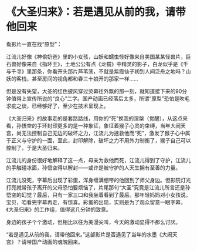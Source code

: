 # 《大圣归来》：若是遇见从前的我，请带他回来

看影片一直在找“原型”： 

江流儿好像《神偷奶爸》里的小女孩，山妖和蠕虫怪好像来自美国某某怪兽片，巨石兽好像来自《指环王》，土地公公有点《龙猫》中精灵的影子，白龙似乎是《千与千寻》里那条，你看开头那片芦苇荡，不就是紫霞仙子初到人间泛舟之地吗？山妖的客栈，甚至房间的视角都和春三十娘开的那家一样…… 

但是没有失望，大圣的红色披风穿过荧幕往外飘的那一刻，就知道接下来的90分钟值得上宣传所说的“良心”二字。国产动画已经落后太多，所谓“原型”恐怕是吹毛求疵之谈，已经够好了，至少在技术呈现上。 

《大圣归来》的故事走的是套路路线，用你的“死”换我的涅槃（觉醒），从这点来看，孙悟空的手环封印更多的是一种象征，象征着猴子心灵的束缚，当年大闹天宫，尚无法控制自己无边的破坏之力，江流儿为拯救他而“死”，激发了猴子心中属于正义与守护的一面，至此，封印解除，破坏之力不用外力制衡了，猴子自己可以控制了，于是大圣归来。 

江流儿的身份很好地解释了这一点，母亲为救他而死，江流儿得到了守护，江流儿的手触碰冰面，孙悟空得以解封——或许是被守护的人天生拥有至善的力量。 

江流儿没死，字幕后出现了彩蛋，浑身缠满绷带的他回到了师父身边。但影院灯光打亮就带孩子离开的父母恐怕要烦恼了，片尾那句“大圣”究竟是江流儿所言还是孙悟空的幻觉？最后，只有一家三口和我坐着看到了最后。那年轻妈妈对小女孩说，宝贝，咱看完字幕再走，有惊喜。彩蛋的出现，实则是为了观众留意一眼字幕，《大圣归来》的工作组，值得这几分钟的致意。 

身边的孩子个个激动，但相比以往为美漫尖叫，今天的激动显得不那么讨厌。 

“若是遇见从前的我，请带他回来。”这部影片是否遇见了当年的水墨《大闹天宫》？请带国产动画的魂魄回来。